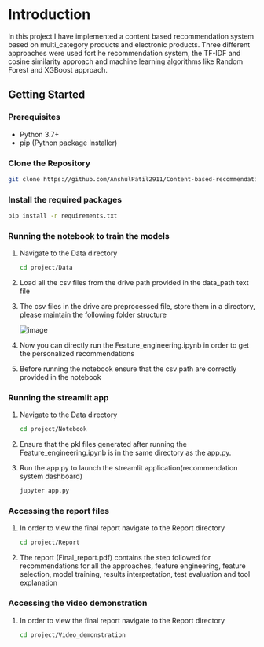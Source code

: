 # Introduction 
In this project I have implemented a content based recommendation system based on multi_category products and electronic products. Three different approaches were used fort he recommendation system, the TF-IDF and cosine similarity approach and machine learning algorithms like Random Forest and XGBoost approach. 


## Getting Started
### Prerequisites

- Python 3.7+
- pip (Python package Installer)

### Clone the Repository
```bash
git clone https://github.com/AnshulPatil2911/Content-based-recommendation-system.git
```

### Install the required packages

   ```bash
   pip install -r requirements.txt
   ```

### Running the notebook to train the models
1. Navigate to the Data directory

   ```bash
   cd project/Data
   ```
2. Load all the csv files from the drive path provided in the data_path text file

3. The csv files in the drive are preprocessed file, store them in a directory, please maintain the following folder structure
   
   ![image](https://github.com/user-attachments/assets/48267aa4-06fa-46a7-adc1-2931b404c41f)

4. Now you can directly run the Feature_engineering.ipynb in order to get the personalized recommendations

5. Before running the notebook ensure that the csv path are correctly provided in the notebook

### Running the streamlit app

1. Navigate to the Data directory

   ```bash
   cd project/Notebook
   ```
2. Ensure that the pkl files generated after running the Feature_engineering.ipynb is in the same directory as the app.py.

3. Run the app.py to launch the streamlit application(recommendation system dashboard)
    ```bash
   jupyter app.py 
   ```

### Accessing the report files

1. In order to view the final report navigate to the Report directory
   ```bash
   cd project/Report
   ```
2. The report (Final_report.pdf) contains the step followed for recommendations for all the approaches, feature engineering, feature selection, model training, results interpretation, test evaluation and tool explanation

### Accessing the video demonstration
1. In order to view the final report navigate to the Report directory
   ```bash
   cd project/Video_demonstration
   ```
